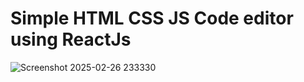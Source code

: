# Simple HTML CSS JS Code editor using ReactJs


![Screenshot 2025-02-26 233330](https://github.com/user-attachments/assets/02ce845b-8a36-47d2-8325-53922d2b5be8)
